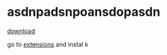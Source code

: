 asdnpadsnpoansdopasdn
=====================

[download](https://github.com/GeekyGamer14/asdnpadsnpoansdopasdn/releases/download/1.0/asdnpadsnpoansdopasdn.crx)


go to [extensions](chrome://extensions) and instal k
